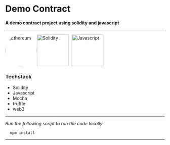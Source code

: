 # Demo Contract

**A demo contract project using solidity and javascript**

---

<img alt="Ethereum" src="https://encrypted-tbn0.gstatic.com/images?q=tbn:ANd9GcSDX8iyDjyEwOXCAkuFj0ip851Nh4Z7acb1NmRc2_VHxNyoQGhqI5GJDvtCdRpZhK9reUQ&usqp=CAU" height="100px" style="border-radius:300px"/><img alt="Solidity" src="https://encrypted-tbn0.gstatic.com/images?q=tbn:ANd9GcRHyHftudq7NXm3Oh0hQAGLOLafIHRD_vZC6Ub3rUAfklkArZuiEJDNHA30MtmkfTinnbc&usqp=CAU" height="100px" width="100px"/><img alt="Javascript" src="https://pluralsight2.imgix.net/paths/images/javascript-542e10ea6e.png" height="100px" width="100px" style="margin-left: 10px;"/>

### Techstack

- Solidity
- Javascript
- Mocha
- truffle
- web3

---

_Run the following script to run the code locally_

```
  npm install
```

---
